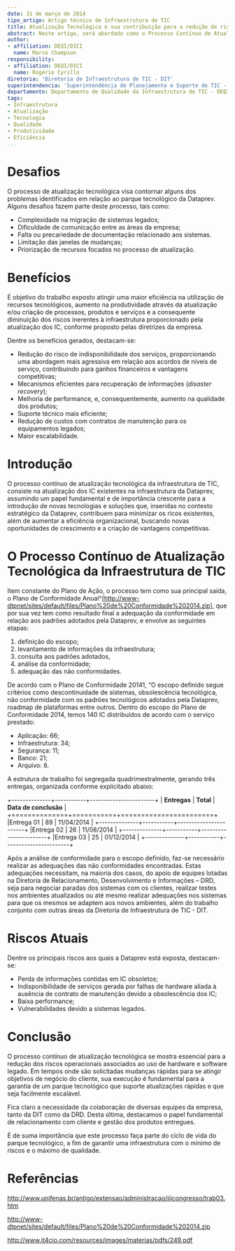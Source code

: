 ```yaml
---
date: 31 de março de 2014
tipo_artigo: Artigo técnico de Infraestrutura de TIC
title: Atualização Tecnológica e sua contribuição para a redução de riscos na infraestrutura
abstract: Neste artigo, será abordado como o Processo Contínuo de Atualização Tecnológica, contribui para minimizar os riscos existentes na infraestrutura de TIC da Dataprev, bem como os benefícios obtidos.
author:
- affiliation: DEQI/DICI
  name: Marco Champion
responsibility:
- affiliation: DEQI/DICI
  name: Rogério Cyrillo
diretoria: 'Diretoria de Infraestrutura de TIC - DIT'
superintendencia: 'Superintendência de Planejamento e Suporte de TIC - SUPS'
departamento: Departamento de Qualidade da Infraestrutura de TIC - DEQI
tags:
- Infraestrutura
- Atualização
- Tecnologia
- Qualidade
- Produtividade
- Eficiência
...
```


Desafios
========

O processo de atualização tecnológica visa contornar alguns dos problemas identificados em relação ao parque tecnológico da Dataprev. Alguns desafios fazem parte deste processo, tais como:

- Complexidade na migração de sistemas legados;
- Dificuldade de comunicação entre as áreas da empresa;
- Falta ou precariedade de documentação relacionado aos sistemas.
- Limitação das janelas de mudanças;
- Priorização de recursos focados no processo de atualização.

Benefícios
==========

É objetivo do trabalho exposto atingir uma maior eficiência na utilização de recursos tecnológicos, aumento na produtividade através da atualização e/ou criação de processos, produtos e serviços e a consequente diminuição dos riscos inerentes à infraestrutura proporcionado pela atualização dos IC, conforme proposto pelas diretrizes da empresa.

Dentre os benefícios gerados, destacam-se:

- Redução do risco de indisponibilidade dos serviços, proporcionando uma abordagem mais agressiva em relação aos acordos de níveis de serviço, contribuindo para ganhos financeiros e vantagens competitivas;
- Mecanismos eficientes para recuperação de informações (*disaster recovery*);
- Melhoria de performance, e, consequentemente, aumento na qualidade dos produtos;
- Suporte técnico mais eficiente;
- Redução de custos com contratos de manutenção para os equipamentos legados;
- Maior escalabilidade.

Introdução
==========

O processo contínuo de atualização tecnológica da infraestrutura de TIC, consiste na atualização dos IC existentes na infraestrutura da Dataprev, assumindo um papel fundamental e de importância crescente para a introdução de novas tecnologias e soluções que, inseridas no contexto estratégico da Dataprev, contribuem para minimizar os ricos existentes, além de aumentar a eficiência organizacional, buscando novas oportunidades de crescimento e a criação de vantagens competitivas. 

O Processo Contínuo de Atualização Tecnológica da Infraestrutura de TIC
=======================================================================

Item constante do Plano de Ação, o processo tem como sua principal saída, o Plano de Conformidade Anual^[<http://www-dtpnet/sites/default/files/Plano%20de%20Conformidade%202014.zip>], que por sua vez tem como resultado final a adequação da conformidade em relação aos padrões adotados pela Dataprev, e envolve as seguintes etapas:

1. definição do escopo; 
2. levantamento de informações da infraestrutura;
3. consulta aos padrões adotados,
4. análise da conformidade;
5. adequação das não conformidades.

De acordo com o Plano de Conformidade 20141, “O escopo definido segue critérios como descontinuidade de sistemas, obsolescência tecnológica, não conformidade com os padrões tecnológicos adotados pela Dataprev, roadmap de plataformas entre outros.
Dentro do escopo do Plano de Conformidade 2014, temos 140 IC distribuídos de acordo com o serviço prestado:

- Aplicação: 66;
- Infraestrutura: 34;
- Segurança: 11;
- Banco: 21;
- Arquivo: 8.

A estrutura de trabalho foi segregada quadrimestralmente, gerando três entregas, organizada conforme explicitado abaixo:

+--------------+-----------+-----------------------+
| **Entregas** | **Total** | **Data de conclusão** |
+==============+===========+=======================+
|Entrega 01    |       89  |     11/04/2014        |
+--------------+-----------+-----------------------+
|Entrega 02    |       26  |     11/08/2014        |
+--------------+-----------+-----------------------+
|Entrega 03    |       25  |     01/12/2014        |
+--------------+-----------+-----------------------+

Após a análise de conformidade para o escopo definido, faz-se necessário realizar as adequações das não conformidades encontradas. Estas adequações necessitam, na maioria dos casos, do apoio de equipes lotadas na Diretoria de Relacionamento, Desenvolvimento e Informações – DRD, seja para negociar paradas dos sistemas com os clientes, realizar testes nos ambientes atualizados ou até mesmo realizar adequações nos sistemas para que os mesmos se adaptem aos novos ambientes, além do trabalho conjunto com outras áreas da Diretoria de Infraestrutura de TIC - DIT.

Riscos Atuais
=============

Dentre os principais riscos aos quais a Dataprev está exposta, destacam-se:

- Perda de informações contidas em IC obsoletos;
- Indisponibilidade de serviços gerada por falhas de hardware aliada à ausência de contrato de manutenção devido a obsolescência dos IC;
- Baixa performance;
- Vulnerabilidades devido a sistemas legados.


Conclusão
=========

O processo contínuo de atualização tecnológica se mostra essencial para a redução dos riscos operacionais associados ao uso de hardware e software legado. Em tempos onde são solicitadas mudanças rápidas para se atingir objetivos de negócio do cliente, sua execução é fundamental para a garantia de um parque tecnológico que suporte atualizações rápidas e que seja facilmente escalável.

Fica claro a necessidade da colaboração de diversas equipes da empresa, tanto da DIT como da DRD. Desta última, destacamos o papel fundamental de relacionamento com cliente e gestão dos produtos entregues.

É de suma importância que este processo faça parte do ciclo de vida do parque tecnológico, a fim de garantir uma infraestrutura com o mínimo de riscos e o máximo de qualidade.

Referências
===========

<http://www.unifenas.br/antigo/extensao/administracao/iiicongresso/trab03.htm>

<http://www-dtpnet/sites/default/files/Plano%20de%20Conformidade%202014.zip>

<http://www.it4cio.com/resources/images/materias/pdfs/249.pdf>
